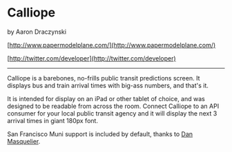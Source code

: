 Calliope
========
by Aaron Draczynski

[http://www.papermodelplane.com/](http://www.papermodelplane.com/)

[http://twitter.com/developer](http://twitter.com/developer)

---
Calliope is a barebones, no-frills public transit predictions screen.
It displays bus and train arrival times with big-ass numbers, and that's it.

It is intended for display on an iPad or other tablet of choice, and was
designed to be readable from across the room. Connect Calliope to an
API consumer for your local public transit agency and it will display
the next 3 arrival times in giant 180px font.

San Francisco Muni support is included by default, thanks to [Dan Masquelier](https://github.com/dancrew32).
